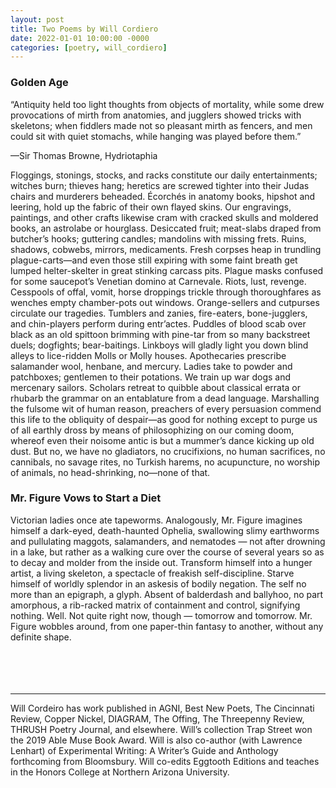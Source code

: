 ```yaml
---
layout: post
title: Two Poems by Will Cordiero
date: 2022-01-01 10:00:00 -0000
categories: [poetry, will_cordiero]
---
```

<div class="poem">
<h3>Golden Age</h3>
“Antiquity held too light thoughts from objects of mortality, while some drew provocations of mirth from anatomies, and jugglers showed tricks with skeletons; when fiddlers made not so pleasant mirth as fencers, and men could sit with quiet  stomachs, while hanging was played before them.” 

—Sir Thomas Browne, Hydriotaphia  

Floggings, stonings, stocks, and racks constitute our daily entertainments; witches burn; thieves hang; heretics are screwed tighter into their Judas chairs and murderers beheaded. Écorchés in anatomy books, hipshot and leering, hold up the fabric of their own flayed skins. Our engravings, paintings, and other crafts likewise cram with cracked skulls and moldered books, an astrolabe or hourglass. Desiccated fruit; meat-slabs draped from butcher’s hooks; guttering candles; mandolins with missing frets. Ruins, shadows, cobwebs, mirrors, medicaments. Fresh corpses heap in trundling plague-carts—and even those still expiring with some faint breath get lumped helter-skelter in great stinking carcass pits. Plague masks confused for some saucepot’s Venetian domino at Carnevale. Riots, lust, revenge. Cesspools of offal, vomit, horse droppings trickle through thoroughfares as wenches empty chamber-pots out windows. Orange-sellers and cutpurses circulate our tragedies. Tumblers and zanies, fire-eaters, bone-jugglers, and chin-players perform during entr’actes. Puddles of blood scab over black as an old spittoon brimming with pine-tar from so many backstreet duels; dogfights; bear-baitings. Linkboys will gladly light you down blind alleys to lice-ridden Molls or Molly houses. Apothecaries prescribe salamander wool, henbane, and mercury. Ladies take to powder and patchboxes; gentlemen to their potations. We train up war dogs and mercenary sailors. Scholars retreat to quibble about classical errata or rhubarb the grammar on an entablature from a dead language. Marshalling the fulsome wit of human reason, preachers of every persuasion commend this life to the obliquity of despair—as good for nothing except to purge us of all earthly dross by means of philosophizing on our coming doom, whereof even their noisome antic is but a mummer’s dance kicking up old dust. But no, we have no gladiators, no crucifixions, no human sacrifices, no cannibals, no savage rites, no Turkish harems, no acupuncture, no worship of animals, no head-shrinking, no—none of that.

<h3>Mr. Figure Vows to Start a Diet</h3>
Victorian ladies once ate tapeworms. Analogously, Mr. Figure imagines himself a dark-eyed, death-haunted Ophelia, swallowing slimy earthworms and pullulating maggots, salamanders, and nematodes — not after drowning in a lake, but rather as a walking cure over the course of several years so as to decay and molder from the inside out. Transform himself into a hunger artist, a living skeleton, a spectacle of freakish self-discipline. Starve himself of worldly splendor in an askesis of bodily negation. The self no more than an epigraph, a glyph. Absent of balderdash and ballyhoo, no part amorphous, a rib-racked matrix of containment and control, signifying nothing. Well. Not quite right now, though — tomorrow and tomorrow. Mr. Figure wobbles around, from one paper-thin fantasy to another, without any definite shape.
</div>
<br><br>
<br><br>
<hr>
Will Cordeiro has work published in AGNI, Best New Poets, The Cincinnati Review, Copper Nickel, DIAGRAM, The Offing, The Threepenny Review, THRUSH Poetry Journal, and elsewhere. Will’s collection Trap Street won the 2019 Able Muse Book Award. Will is also co-author (with Lawrence Lenhart) of Experimental Writing: A Writer’s Guide and Anthology forthcoming from Bloomsbury. Will co-edits Eggtooth Editions and teaches in the Honors College at Northern Arizona University.
